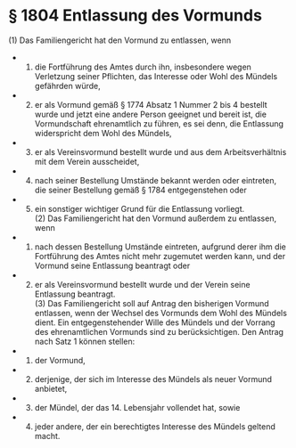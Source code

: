 # § 1804 Entlassung des Vormunds
(1) Das Familiengericht hat den Vormund zu entlassen, wenn
* 1. die Fortführung des Amtes durch ihn, insbesondere wegen Verletzung seiner Pflichten, das Interesse oder Wohl des Mündels gefährden würde,
* 2. er als Vormund gemäß § 1774 Absatz 1 Nummer 2 bis 4 bestellt wurde und jetzt eine andere Person geeignet und bereit ist, die Vormundschaft ehrenamtlich zu führen, es sei denn, die Entlassung widerspricht dem Wohl des Mündels,
* 3. er als Vereinsvormund bestellt wurde und aus dem Arbeitsverhältnis mit dem Verein ausscheidet,
* 4. nach seiner Bestellung Umstände bekannt werden oder eintreten, die seiner Bestellung gemäß § 1784 entgegenstehen oder
* 5. ein sonstiger wichtiger Grund für die Entlassung vorliegt.  
(2) Das Familiengericht hat den Vormund außerdem zu entlassen, wenn
* 1. nach dessen Bestellung Umstände eintreten, aufgrund derer ihm die Fortführung des Amtes nicht mehr zugemutet werden kann, und der Vormund seine Entlassung beantragt oder
* 2. er als Vereinsvormund bestellt wurde und der Verein seine Entlassung beantragt.  
(3) Das Familiengericht soll auf Antrag den bisherigen Vormund entlassen, wenn der Wechsel des Vormunds dem Wohl des Mündels dient. Ein entgegenstehender Wille des Mündels und der Vorrang des ehrenamtlichen Vormunds sind zu berücksichtigen. Den Antrag nach Satz 1 können stellen:
* 1. der Vormund,
* 2. derjenige, der sich im Interesse des Mündels als neuer Vormund anbietet,
* 3. der Mündel, der das 14. Lebensjahr vollendet hat, sowie
* 4. jeder andere, der ein berechtigtes Interesse des Mündels geltend macht.